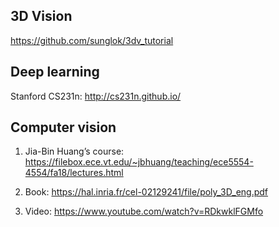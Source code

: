## 3D Vision

https://github.com/sunglok/3dv_tutorial

## Deep learning

Stanford CS231n: http://cs231n.github.io/

## Computer vision

1. Jia-Bin Huang’s course: https://filebox.ece.vt.edu/~jbhuang/teaching/ece5554-4554/fa18/lectures.html

2. Book: https://hal.inria.fr/cel-02129241/file/poly_3D_eng.pdf

3. Video: https://www.youtube.com/watch?v=RDkwklFGMfo

